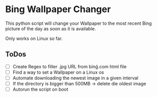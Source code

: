 # Bing Wallpaper Changer

This python script will change your Wallpaper to the most recent Bing picture of the day as soon as it is available.

Only works on Linux so far.

## ToDos
- [ ] Create Regex to filter .jpg URL from binǵ.com html file
- [ ] Find a way to set a Wallpaper on a Linux os
- [ ] Automate downloading the newest image in a given interval
- [ ] If the directory is bigger than 500MB -> delete die oldest image
- [ ] Autorun the script on boot